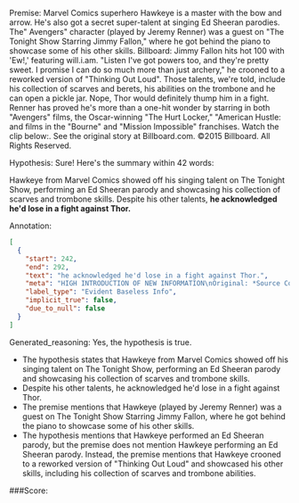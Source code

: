 
Premise:
Marvel Comics superhero Hawkeye is a master with the bow and arrow. He's also got a secret super-talent at singing Ed Sheeran parodies. The" Avengers" character (played by Jeremy Renner) was a guest on "The Tonight Show Starring Jimmy Fallon," where he got behind the piano to showcase some of his other skills. Billboard: Jimmy Fallon hits hot 100 with 'Ew!,' featuring will.i.am. "Listen I've got powers too, and they're pretty sweet. I promise I can do so much more than just archery," he crooned to a reworked version of "Thinking Out Loud". Those talents, we're told, include his collection of scarves and berets, his abilities on the trombone and he can open a pickle jar. Nope, Thor would definitely thump him in a fight. Renner has proved he's more than a one-hit wonder by starring in both "Avengers" films, the Oscar-winning "The Hurt Locker," "American Hustle: and films in the "Bourne" and "Mission Impossible" franchises. Watch the clip below:. See the original story at Billboard.com. ©2015 Billboard. All Rights Reserved.


Hypothesis:
Sure! Here's the summary within 42 words:

Hawkeye from Marvel Comics showed off his singing talent on The Tonight Show, performing an Ed Sheeran parody and showcasing his collection of scarves and trombone skills. Despite his other talents, **he acknowledged he'd lose in a fight against Thor.**

Annotation:
```json
[
  {
    "start": 242,
    "end": 292,
    "text": "he acknowledged he'd lose in a fight against Thor.",
    "meta": "HIGH INTRODUCTION OF NEW INFORMATION\nOriginal: *Source Content did not mention that Hawkeye stated this* \nGenerative: \"he acknowledged he'd lose in a fight against Thor.\"",
    "label_type": "Evident Baseless Info",
    "implicit_true": false,
    "due_to_null": false
  }
]
```

Generated_reasoning:
Yes, the hypothesis is true. 
- The hypothesis states that Hawkeye from Marvel Comics showed off his singing talent on The Tonight Show, performing an Ed Sheeran parody and showcasing his collection of scarves and trombone skills. 
- Despite his other talents, he acknowledged he'd lose in a fight against Thor. 
- The premise mentions that Hawkeye (played by Jeremy Renner) was a guest on The Tonight Show Starring Jimmy Fallon, where he got behind the piano to showcase some of his other skills. 
- The hypothesis mentions that Hawkeye performed an Ed Sheeran parody, but the premise does not mention Hawkeye performing an Ed Sheeran parody. Instead, the premise mentions that Hawkeye crooned to a reworked version of "Thinking Out Loud" and showcased his other skills, including his collection of scarves and trombone abilities.

###Score:
